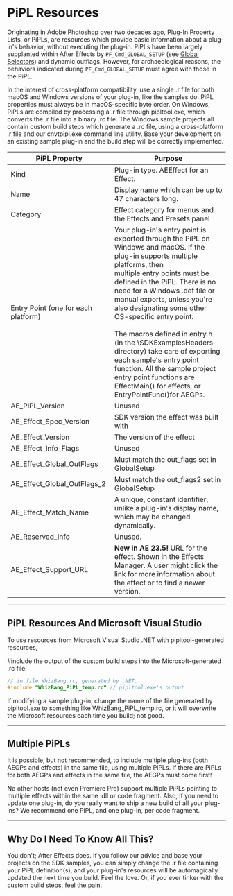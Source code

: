 # PiPL Resources

Originating in Adobe Photoshop over two decades ago, Plug-In Property Lists, or PiPLs, are resources which provide basic information about a plug-in's behavior, without executing the plug-in. PiPLs have been largely supplanted within After Effects by `PF_Cmd_GLOBAL_SETUP` (see [Global Selectors](../effect-basics/command-selectors.md)) and dynamic outflags. However, for archaeological reasons, the behaviors indicated during `PF_Cmd_GLOBAL_SETUP` must agree with those in the PiPL.

In the interest of cross-platform compatibility, use a single .r file for both macOS and Windows versions of your plug-in, like the samples do. PiPL properties must always be in macOS-specific byte order. On Windows, PiPLs are compiled by processing a .r file through pipltool.exe, which converts the .r file into a binary .rc file. The Windows sample projects all contain custom build steps which generate a .rc file, using a cross-platform .r file and our cnvtpipl.exe command line utility. Base your development on an existing sample plug-in and the build step will be correctly implemented.

| PiPL Property                   | Purpose                                                                                                                                                                                                                                                                                                                                                                                                                                                                                                                                                                     |
|-------------------------------------|---------------------------------------------------------------------------------------------------------------------------------------------------------------------------------------------------------------------------------------------------------------------------------------------------------------------------------------------------------------------------------------------------------------------------------------------------------------------------------------------------------------------------------------------------------------------------------|
| Kind                                | Plug-in type. AEEffect for an Effect.                                                                                                                                                                                                                                                                                                                                                                                                                                                                                                                                           |
| Name                                | Display name which can be up to 47 characters long.                                                                                                                                                                                                                                                                                                                                                                                                                                                                                                                             |
| Category                            | Effect category for menus and the Effects and Presets panel                                                                                                                                                                                                                                                                                                                                                                                                                                                                                                                     |
| Entry Point (one for each platform) | Your plug-in's entry point is exported through the PiPL on Windows and macOS. If the plug-in supports multiple platforms, then<br/>multiple entry points must be defined in the PiPL. There is no need for a Windows .def file or manual exports, unless you're<br/>also designating some other OS-specific entry point.<br/><br/>The macros defined in entry.h (in the \\SDKExamplesHeaders directory) take care of exporting each sample's entry point<br/>function. All the sample project entry point functions are EffectMain() for effects, or EntryPointFunc()for AEGPs. |
| AE_PiPL_Version                     | Unused                                                                                                                                                                                                                                                                                                                                                                                                                                                                                                                                                                          |
| AE_Effect_Spec_Version              | SDK version the effect was built with                                                                                                                                                                                                                                                                                                                                                                                                                                                                                                                                           |
| AE_Effect_Version                   | The version of the effect                                                                                                                                                                                                                                                                                                                                                                                                                                                                                                                                                       |
| AE_Effect_Info_Flags                | Unused                                                                                                                                                                                                                                                                                                                                                                                                                                                                                                                                                                          |
| AE_Effect_Global_OutFlags           | Must match the out_flags set in GlobalSetup                                                                                                                                                                                                                                                                                                                                                                                                                                                                                                                                     |
| AE_Effect_Global_OutFlags_2         | Must match the out_flags2 set in GlobalSetup                                                                                                                                                                                                                                                                                                                                                                                                                                                                                                                                    |
| AE_Effect_Match_Name                | A unique, constant identifier, unlike a plug-in's display name, which may be changed dynamically.                                                                                                                                                                                                                                                                                                                                                                                                                                                                               |
| AE_Reserved_Info                    | Unused.                                                                                                                                                                                                                                                                                                                                                                                                                                                                                                                                                                         |
| AE_Effect_Support_URL               | **New in AE 23.5!** URL for the effect. Shown in the Effects Manager. A user might click the link for more information about<br/>the effect or to find a newer version.                                                                                                                                                                                                                                                                                                                                                                                                         |

---

## PiPL Resources And Microsoft Visual Studio

To use resources from Microsoft Visual Studio .NET with pipltool-generated resources,

#include the output of the custom build steps into the Microsoft-generated .rc file.

```cpp
// in file WhizBang.rc, generated by .NET.
#include "WhizBang_PiPL_temp.rc" // pipltool.exe's output
```

If modifying a sample plug-in, change the name of the file generated by pipltool.exe to something like WhizBang_PiPL_temp.rc, or it will overwrite the Microsoft resources each time you build; not good.

---

## Multiple PiPLs

It is possible, but not recommended, to include multiple plug-ins (both AEGPs and effects) in the same file, using multiple PiPLs. If there are PiPLs for both AEGPs and effects in the same file, the AEGPs must come first!

No other hosts (not even Premiere Pro) support multiple PiPLs pointing to multiple effects within the same .dll or code fragment. Also, if you need to update one plug-in, do you really want to ship a new build of all your plug-ins? We recommend one PiPL, and one plug-in, per code fragment.

---

## Why Do I Need To Know All This?

You don't; After Effects does. If you follow our advice and base your projects on the SDK samples, you can simply change the .r file containing your PiPL definition(s), and your plug-in's resources will be automagically updated the next time you build. Feel the love. Or, if you ever tinker with the custom build steps, feel the pain.
